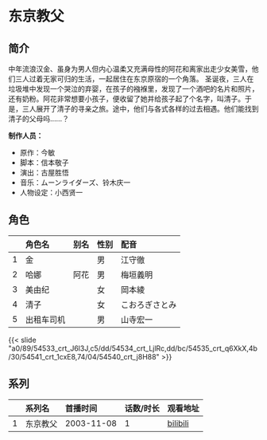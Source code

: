 # 东京教父


## 简介

中年流浪汉金、虽身为男人但内心温柔又充满母性的阿花和离家出走少女美雪，他们三人过着无家可归的生活，一起居住在东京原宿的一个角落。
圣诞夜，三人在垃圾堆中发现一个哭泣的弃婴，在孩子的襁褓里，发现了一个酒吧的名片和照片，还有奶粉。阿花非常想要小孩子，便收留了她并给孩子起了个名字，叫清子。于是，三人展开了清子的寻亲之旅。途中，他们与各式各样的过去相遇。他们能找到清子的父母吗……？

**制作人员：**
- 原作：今敏
- 脚本：信本敬子
- 演出：古屋胜悟
- 音乐：ムーンライダーズ、铃木庆一
- 人物设定：小西贤一

## 角色

|     |   角色名   |   别名  | 性别 |  配音  |
|:--- |:------  |:----      |:---  |:--   |
| 1 | 金 |  | 男 | 江守徹 |
| 2 | 哈娜 | 阿花 | 男 | 梅垣義明 |
| 3 | 美由纪 |  | 女 | 岡本綾 |
| 4 | 清子 |  | 女 | こおろぎさとみ |
| 5 | 出租车司机 |  | 男 | 山寺宏一 |

{{< slide "a0/89/54533_crt_J6l3J,c5/dd/54534_crt_LjlRc,dd/bc/54535_crt_q6XkX,4b/30/54541_crt_1cxE8,74/04/54540_crt_j8H88" >}}

## 系列

|     |   系列名   |   首播时间  | 话数/时长  | 观看地址 |
|:---  |:------    |:----      |:---       |:---  |
| 1 | 东京教父 | 2003-11-08 | 1 | [bilibili](https://www.bilibili.com/bangumi/play/ss2597)  |



